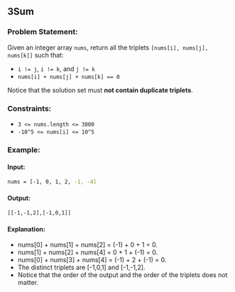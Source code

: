 ## 3Sum

### Problem Statement:
Given an integer array `nums`, return all the triplets `[nums[i], nums[j], nums[k]]` such that:
- `i != j`, `i != k`, and `j != k`
- `nums[i] + nums[j] + nums[k] == 0`

Notice that the solution set must **not contain duplicate triplets**.

### Constraints:
- `3 <= nums.length <= 3000`
- `-10^5 <= nums[i] <= 10^5`

### Example:
#### Input:
```bash
nums = [-1, 0, 1, 2, -1, -4]
```
#### Output:
```bash
[[-1,-1,2],[-1,0,1]]
```
#### Explanation:
- nums[0] + nums[1] + nums[2] = (-1) + 0 + 1 = 0.
- nums[1] + nums[2] + nums[4] = 0 + 1 + (-1) = 0.
- nums[0] + nums[3] + nums[4] = (-1) + 2 + (-1) = 0.
- The distinct triplets are [-1,0,1] and [-1,-1,2].
- Notice that the order of the output and the order of the triplets does not matter.
